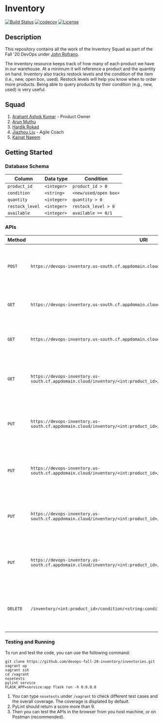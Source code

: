 # Inventory

[![Build Status](https://travis-ci.org/devops-fall-20-inventory/inventories.svg?branch=master)](https://travis-ci.org/devops-fall-20-inventory/inventories)
[![codecov](https://codecov.io/gh/devops-fall-20-inventory/inventories/branch/master/graph/badge.svg?token=WHT72OFUGH)](undefined)
[![License](https://img.shields.io/badge/License-Apache%202.0-blue.svg)](https://opensource.org/licenses/Apache-2.0)

## Description
This repository contains all the work of the Inventory Squad as part of the Fall '20 DevOps under [John Rofrano](https://github.com/rofrano).

The inventory resource keeps track of how many of each product we have in our warehouse. At a minimum it will reference a product and the quantity on hand. Inventory also tracks restock levels and the condition of the item (i.e., new, open box, used). Restock levels will help you know when to order more products. Being able to query products by their condition (e.g., new, used) is very useful.

## Squad

1. [Arahant Ashok Kumar](https://github.com/arahant) - Product Owner
2. [Arun Muthu](https://github.com/arungithub9)
3. [Hardik Rokad](https://github.com/hardikr586)
4. [Jiazhou Liu](https://github.com/602071349) - Agile Coach
5. [Kainat Naeem](https://github.com/kainattnaeem)

## Getting Started

### Database Schema

| Column | Data type | Condition |
| --- | --- | --- |
| `product_id` | `<integer>` | `product_id > 0` |
| `condition` | `<string>` | `<new/used/open box>` |
| `quantity` | `<integer>` | `quantity > 0` |
| `restock_level` | `<integer>` | `restock_level > 0` |
| `available` | `<integer>` | `available == 0/1` |

### APIs

| Method | URI | Description |
| --- | --- | --- |
| `POST` | `https://devops-inventory.us-south.cf.appdomain.cloud/inventory` | Given the data body this creates an inventory record in the DB |
| `GET` | `https://devops-inventory.us-south.cf.appdomain.cloud/inventory` | Returns a collection of all inventories in the DB |
| `GET` | `https://devops-inventory.us-south.cf.appdomain.cloud/inventory?product_id=<int>` | Returns a collection of all inventories matching `product_id` |
| `GET` | `https://devops-inventory.us-south.cf.appdomain.cloud/inventory/<int:product_id>/condition/<string:condition>` | Returns the inventory record with the given `product_id` and `condition` |
| `PUT` | `https://devops-inventory.us-south.cf.appdomain.cloud/inventory/<int:product_id>/condition/<string:condition>` | Updates the inventory record with the given `product_id` and `condition` |
| `PUT` | `https://devops-inventory.us-south.cf.appdomain.cloud/inventory/<int:product_id>/condition/<string:condition>/activate` | Given the `product_id` and `condition` this updates `available = 1` |
| `PUT` | `https://devops-inventory.us-south.cf.appdomain.cloud/inventory/<int:product_id>/condition/<string:condition>/deactivate` | Given the `product_id` and `condition` this updates `available = 0` |
| `PUT` | `https://devops-inventory.us-south.cf.appdomain.cloud/inventory/<int:product_id>/condition/<string:condition>/restock` | Given the `product_id`, `condition` and `amount` (body) this updates `quantity += amount` |
| `DELETE` | `/inventory/<int:product_id>/condition/<string:condition>` | Given the `product_id` and `condition` this updates `available = 0` |

### Testing and Running

To run and test the code, you can use the following command:
```
git clone https://github.com/devops-fall-20-inventory/inventories.git
vagrant up
vagrant ssh
cd /vagrant
nosetests
pylint service
FLASK_APP=service:app flask run -h 0.0.0.0
```

1. You can type `nosetests` under `/vagrant` to check different test cases and the overall coverage. The coverage is displated by default.
2. PyLint should return a score more than 9.
3. Then you can test the APIs in the browser from you host machine, or on Postman (recommended).
